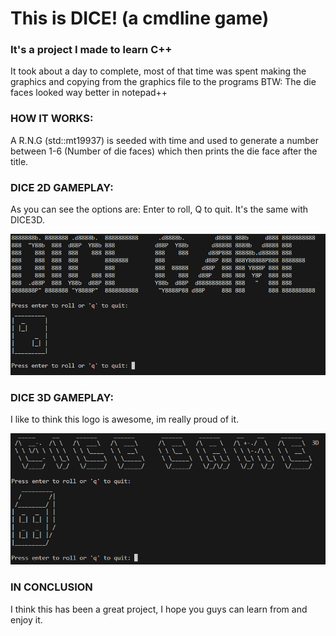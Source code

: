 # This is DICE! (a cmdline game)
### It's a project I made to learn C++
It took about a day to complete, most of that time was spent making the graphics and copying from the graphics file to the programs BTW: The die faces looked way better in notepad++
### HOW IT WORKS:
A R.N.G (std::mt19937) is seeded with time and used to generate a number between 1-6 (Number of die faces) which then prints the die face after the title.

### DICE 2D GAMEPLAY:
As you can see the options are: Enter to roll, Q to quit. It's the same with DICE3D.

![DICE2D.png](https://github.com/userc68/dice/blob/main/assets/DICE2D.png)

### DICE 3D GAMEPLAY:
I like to think this logo is awesome, im really proud of it.

![DICE3D.png](https://github.com/userc68/dice/blob/main/assets/DICE3D.png)
### IN CONCLUSION
I think this has been a great project, I hope you guys can learn from and enjoy it.
